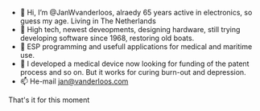 - 👋 Hi, I’m @JanWvanderloos, alraedy 65 years active in electronics, so guess my age. Living in The Netherlands
- 👀 High tech, newest deveopments, designing hardware, still trying developing software since 1968, restoring old boats.
- 🌱 ESP programming and usefull applications for medical and maritime use.
- 💞️ I developed a medical device now looking for funding of the patent process and so on. But it works for curing burn-out and depression.
- 📫 He-mail jan@vanderloos.com

That's it for this moment
